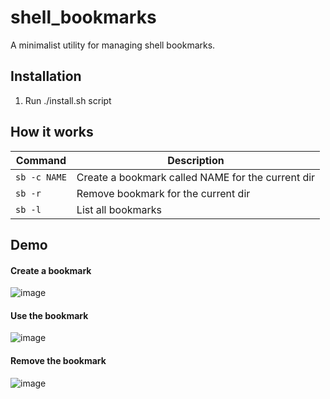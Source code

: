 # shell_bookmarks

A minimalist utility for managing shell bookmarks. 

## Installation
1. Run ./install.sh script

## How it works
| Command         | Description     |
|-----------------|-----------------|
| `sb -c NAME`    | Create a bookmark called NAME for the current dir            |
| `sb -r`         | Remove bookmark for the current dir        |
| `sb -l`         | List all bookmarks        |

## Demo
#### Create a bookmark

![image](https://user-images.githubusercontent.com/61735725/164911247-e63ac59b-b54d-4a50-9210-b1e1a19b4154.png)

#### Use the bookmark

![image](https://user-images.githubusercontent.com/61735725/164910271-cebc725e-1697-4827-90c4-eb16929367f0.png)

#### Remove the bookmark

![image](https://user-images.githubusercontent.com/61735725/164910224-5f652f11-1beb-40f6-b47c-63fff5b9af20.png)
